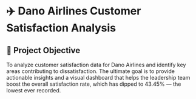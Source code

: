 # ✈️ Dano Airlines Customer Satisfaction Analysis

## 📌 Project Objective
To analyze customer satisfaction data for Dano Airlines and identify key areas contributing to dissatisfaction. The ultimate goal is to provide actionable insights and a visual dashboard that helps the leadership team boost the overall satisfaction rate, which has dipped to 43.45% — the lowest ever recorded.
